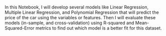 In this Notebook, I will develop several models like Linear Regression, Multiple Linear Regression, and Polynomial Regression that will predict the price of the car using the variables or features. Then I will evaluate these models (in-sample, and cross-validation) using R-squared and Mean-Squared-Error metrics to find out which model is a better fit for this dataset.
